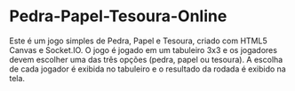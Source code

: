 # Pedra-Papel-Tesoura-Online
Este é um jogo simples de Pedra, Papel e Tesoura, criado com HTML5 Canvas e Socket.IO. O jogo é jogado em um tabuleiro 3x3 e os jogadores devem escolher uma das três opções (pedra, papel ou tesoura). A escolha de cada jogador é exibida no tabuleiro e o resultado da rodada é exibido na tela.
